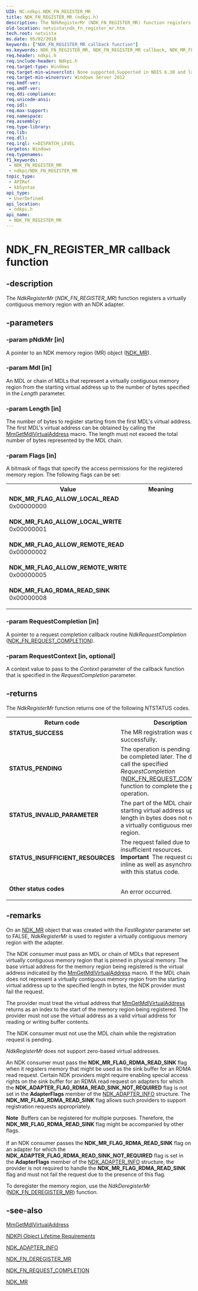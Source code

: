 ```yaml
---
UID: NC:ndkpi.NDK_FN_REGISTER_MR
title: NDK_FN_REGISTER_MR (ndkpi.h)
description: The NdkRegisterMr (NDK_FN_REGISTER_MR) function registers a virtually contiguous memory region with an NDK adapter.
old-location: netvista\ndk_fn_register_mr.htm
tech.root: netvista
ms.date: 05/02/2018
keywords: ["NDK_FN_REGISTER_MR callback function"]
ms.keywords: NDK_FN_REGISTER_MR, NDK_FN_REGISTER_MR callback, NDK_MR_FLAG_ALLOW_LOCAL_READ, NDK_MR_FLAG_ALLOW_LOCAL_WRITE, NDK_MR_FLAG_ALLOW_REMOTE_READ, NDK_MR_FLAG_ALLOW_REMOTE_WRITE, NDK_MR_FLAG_RDMA_READ_SINK, NdkRegisterMr, NdkRegisterMr callback function [Network Drivers Starting with Windows Vista], ndkpi/NdkRegisterMr, netvista.ndk_fn_register_mr
req.header: ndkpi.h
req.include-header: Ndkpi.h
req.target-type: Windows
req.target-min-winverclnt: None supported,Supported in NDIS 6.30 and later.
req.target-min-winversvr: Windows Server 2012
req.kmdf-ver: 
req.umdf-ver: 
req.ddi-compliance: 
req.unicode-ansi: 
req.idl: 
req.max-support: 
req.namespace: 
req.assembly: 
req.type-library: 
req.lib: 
req.dll: 
req.irql: <=DISPATCH_LEVEL
targetos: Windows
req.typenames: 
f1_keywords:
 - NDK_FN_REGISTER_MR
 - ndkpi/NDK_FN_REGISTER_MR
topic_type:
 - APIRef
 - kbSyntax
api_type:
 - UserDefined
api_location:
 - ndkpi.h
api_name:
 - NDK_FN_REGISTER_MR
---
```


# NDK_FN_REGISTER_MR callback function


## -description

The <i>NdkRegisterMr</i> (<i>NDK_FN_REGISTER_MR</i>) function registers a virtually contiguous memory region with an NDK adapter.

## -parameters

### -param pNdkMr [in]


A pointer to an NDK memory region (MR) object
(<a href="/windows-hardware/drivers/ddi/ndkpi/ns-ndkpi-_ndk_mr">NDK_MR</a>).

### -param Mdl [in]


An MDL or chain of MDLs that represent a virtually contiguous memory region from the starting virtual address up to the number of bytes specified in the <i>Length</i> parameter.

### -param Length [in]


The number of bytes to register starting from the first MDL's virtual address. The first MDL's virtual address can be obtained by calling the [MmGetMdlVirtualAddress](../wdm/nf-wdm-mmgetmdlvirtualaddress.md) macro. The length must not exceed the total number of bytes represented by the MDL chain.

### -param Flags [in]


A bitmask of flags that specify the access permissions for the registered memory region. The following flags can be set:

<table>
<tr>
<th>Value</th>
<th>Meaning</th>
</tr>
<tr>
<td width="40%"><a id="NDK_MR_FLAG_ALLOW_LOCAL_READ"></a><a id="ndk_mr_flag_allow_local_read"></a><dl>
<dt><b>NDK_MR_FLAG_ALLOW_LOCAL_READ</b></dt>
<dt>0x00000000</dt>
</dl>
</td>
<td width="60%"></td>
</tr>
<tr>
<td width="40%"><a id="NDK_MR_FLAG_ALLOW_LOCAL_WRITE"></a><a id="ndk_mr_flag_allow_local_write"></a><dl>
<dt><b>NDK_MR_FLAG_ALLOW_LOCAL_WRITE</b></dt>
<dt>0x00000001</dt>
</dl>
</td>
<td width="60%"></td>
</tr>
<tr>
<td width="40%"><a id="NDK_MR_FLAG_ALLOW_REMOTE_READ"></a><a id="ndk_mr_flag_allow_remote_read"></a><dl>
<dt><b>NDK_MR_FLAG_ALLOW_REMOTE_READ</b></dt>
<dt>0x00000002</dt>
</dl>
</td>
<td width="60%"></td>
</tr>
<tr>
<td width="40%"><a id="NDK_MR_FLAG_ALLOW_REMOTE_WRITE"></a><a id="ndk_mr_flag_allow_remote_write"></a><dl>
<dt><b>NDK_MR_FLAG_ALLOW_REMOTE_WRITE</b></dt>
<dt>0x00000005</dt>
</dl>
</td>
<td width="60%"></td>
</tr>
<tr>
<td width="40%"><a id="NDK_MR_FLAG_RDMA_READ_SINK"></a><a id="ndk_mr_flag_rdma_read_sink"></a><dl>
<dt><b>NDK_MR_FLAG_RDMA_READ_SINK</b></dt>
<dt>0x00000008</dt>
</dl>
</td>
<td width="60%"></td>
</tr>
</table>

### -param RequestCompletion [in]


A pointer to a request completion callback routine <i>NdkRequestCompletion</i> (<a href="/windows-hardware/drivers/ddi/ndkpi/nc-ndkpi-ndk_fn_request_completion">NDK_FN_REQUEST_COMPLETION</a>).

### -param RequestContext [in, optional]


A context value to pass to the <i>Context</i> parameter of the  callback function that is specified in the <i>RequestCompletion</i> parameter.

## -returns

The 
     <i>NdkRegisterMr</i> function returns one of the following NTSTATUS codes.

<table>
<tr>
<th>Return code</th>
<th>Description</th>
</tr>
<tr>
<td width="40%">
<dl>
<dt><b>STATUS_SUCCESS</b></dt>
</dl>
</td>
<td width="60%">
The MR registration was completed successfully.


</td>
</tr>
<tr>
<td width="40%">
<dl>
<dt><b>STATUS_PENDING</b></dt>
</dl>
</td>
<td width="60%">
 The operation is pending and will be completed later. The driver will call the specified <i>RequestCompletion</i> (<a href="/windows-hardware/drivers/ddi/ndkpi/nc-ndkpi-ndk_fn_request_completion">NDK_FN_REQUEST_COMPLETION</a>) function to complete the pending operation.
 

</td>
</tr>
<tr>
<td width="40%">
<dl>
<dt><b>STATUS_INVALID_PARAMETER</b></dt>
</dl>
</td>
<td width="60%">
The part of the MDL chain from the starting virtual address up to the length in bytes does not represent a virtually contiguous memory region. 


</td>
</tr>
<tr>
<td width="40%">
<dl>
<dt><b>STATUS_INSUFFICIENT_RESOURCES</b></dt>
</dl>
</td>
<td width="60%">
The request failed due to insufficient resources. 

<div class="alert"><b>Important</b>  The request can fail inline as well as asynchronously with this status code.</div>
<div> </div>
</td>
</tr>
<tr>
<td width="40%">
<dl>
<dt><b>Other status codes</b></dt>
</dl>
</td>
<td width="60%">
An error occurred. 

</td>
</tr>
</table>

## -remarks

On an <a href="/windows-hardware/drivers/ddi/ndkpi/ns-ndkpi-_ndk_mr">NDK_MR</a> object that was created with  the <i>FastRegister</i> parameter set to FALSE, <i>NdkRegisterMr</i> is used to register a virtually contiguous memory region with the adapter. 

The NDK consumer must pass an MDL or chain of MDLs that represent virtually contiguous memory region that is pinned in physical memory. The base virtual address for the memory region being registered is the virtual address indicated by the [MmGetMdlVirtualAddress](../wdm/nf-wdm-mmgetmdlvirtualaddress.md) macro. If the MDL chain does not represent a virtually contiguous memory region from the starting virtual address up to the specified length in bytes, the NDK provider must fail the request.

The provider must treat the virtual  address that [MmGetMdlVirtualAddress](../wdm/nf-wdm-mmgetmdlvirtualaddress.md) returns as an index to the start of the memory region being registered. The provider must not use the virtual address as a valid virtual address for reading or writing buffer contents.

The NDK consumer must not use the MDL chain while the registration request is pending.

<i>NdkRegisterMr</i> does not support zero-based virtual addresses.

An NDK consumer must pass the <b>NDK_MR_FLAG_RDMA_READ_SINK</b> flag when it registers memory that might be used as the sink buffer for an RDMA read request. Certain NDK providers might require enabling special access rights on the sink buffer for an RDMA read request on adapters for which the <b>NDK_ADAPTER_FLAG_RDMA_READ_SINK_NOT_REQUIRED</b> flag is not set in the <b>AdapterFlags</b> member of the <a href="/windows/win32/api/ndkinfo/ns-ndkinfo-ndk_adapter_info">NDK_ADAPTER_INFO</a> structure. The <b>NDK_MR_FLAG_RDMA_READ_SINK</b> flag allows such providers to support registration requests appropriately. 

<div class="alert"><b>Note</b>  Buffers can be registered for multiple purposes.  Therefore, the <b>NDK_MR_FLAG_RDMA_READ_SINK</b> flag might be accompanied by other flags. </div>
<div> </div>
If an NDK consumer passes the <b>NDK_MR_FLAG_RDMA_READ_SINK</b> flag on an adapter for which the <b>NDK_ADAPTER_FLAG_RDMA_READ_SINK_NOT_REQUIRED</b> flag is set in the <b>AdapterFlags</b> member of the <a href="/windows/win32/api/ndkinfo/ns-ndkinfo-ndk_adapter_info">NDK_ADAPTER_INFO</a> structure, the provider is not required to handle the <b>NDK_MR_FLAG_RDMA_READ_SINK</b> flag and must not fail the request  due to the presence of this flag.

To deregister the memory region, use the <i>NdkDeregisterMr</i> (<a href="/windows-hardware/drivers/ddi/ndkpi/nc-ndkpi-ndk_fn_deregister_mr">NDK_FN_DEREGISTER_MR</a>) function.

## -see-also

[MmGetMdlVirtualAddress](../wdm/nf-wdm-mmgetmdlvirtualaddress.md)



<a href="/windows-hardware/drivers/network/ndkpi-object-lifetime-requirements">NDKPI Object Lifetime Requirements</a>



<a href="/windows/win32/api/ndkinfo/ns-ndkinfo-ndk_adapter_info">NDK_ADAPTER_INFO</a>



<a href="/windows-hardware/drivers/ddi/ndkpi/nc-ndkpi-ndk_fn_deregister_mr">NDK_FN_DEREGISTER_MR</a>



<a href="/windows-hardware/drivers/ddi/ndkpi/nc-ndkpi-ndk_fn_request_completion">NDK_FN_REQUEST_COMPLETION</a>



<a href="/windows-hardware/drivers/ddi/ndkpi/ns-ndkpi-_ndk_mr">NDK_MR</a>

